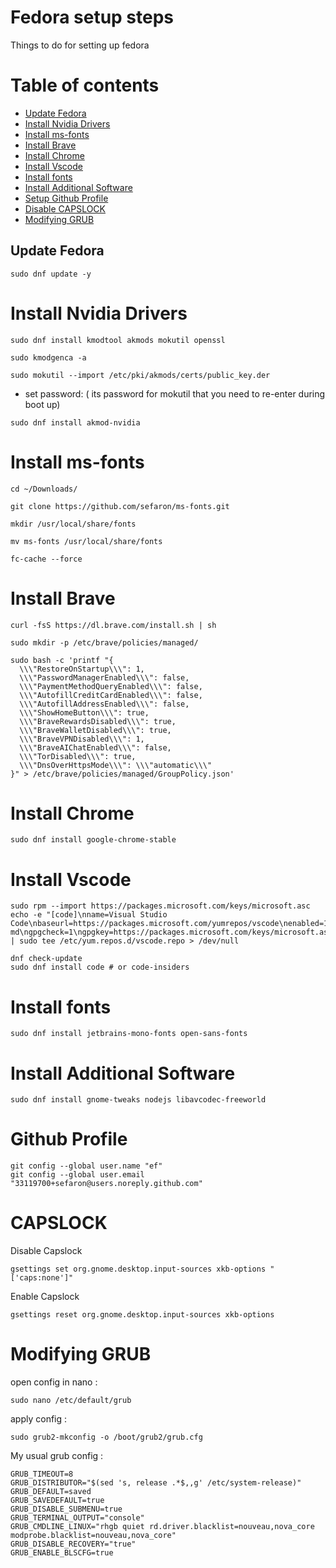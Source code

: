 # Fedora setup steps

Things to do for setting up fedora

# Table of contents

- [Update Fedora](#update-fedora)
- [Install Nvidia Drivers](#install-nvidia-drivers)
- [Install ms-fonts](#install-ms-fonts)
- [Install Brave](#install-brave)
- [Install Chrome](#install-chrome)
- [Install Vscode](#install-vscode)
- [Install fonts](#install-fonts)
- [Install Additional Software](#install-additional-software)
- [Setup Github Profile](#github-profile)
- [Disable CAPSLOCK](#capslock)
- [Modifying GRUB](#modifying-grub)

## Update Fedora

```
sudo dnf update -y
```

# Install Nvidia Drivers

```
sudo dnf install kmodtool akmods mokutil openssl
```

```
sudo kmodgenca -a
```

```
sudo mokutil --import /etc/pki/akmods/certs/public_key.der
```

- set password: ( its password for mokutil that you need to re-enter during boot up)

```
sudo dnf install akmod-nvidia
```

# Install ms-fonts

```
cd ~/Downloads/
```

```
git clone https://github.com/sefaron/ms-fonts.git
```

```
mkdir /usr/local/share/fonts
```

```
mv ms-fonts /usr/local/share/fonts
```

```
fc-cache --force
```

# Install Brave

```
curl -fsS https://dl.brave.com/install.sh | sh
```

```
sudo mkdir -p /etc/brave/policies/managed/
```

```
sudo bash -c 'printf "{
  \\\"RestoreOnStartup\\\": 1,
  \\\"PasswordManagerEnabled\\\": false,
  \\\"PaymentMethodQueryEnabled\\\": false,
  \\\"AutofillCreditCardEnabled\\\": false,
  \\\"AutofillAddressEnabled\\\": false,
  \\\"ShowHomeButton\\\": true,
  \\\"BraveRewardsDisabled\\\": true,
  \\\"BraveWalletDisabled\\\": true,
  \\\"BraveVPNDisabled\\\": 1,
  \\\"BraveAIChatEnabled\\\": false,
  \\\"TorDisabled\\\": true,
  \\\"DnsOverHttpsMode\\\": \\\"automatic\\\"
}" > /etc/brave/policies/managed/GroupPolicy.json'
```

# Install Chrome

```
sudo dnf install google-chrome-stable
```

# Install Vscode

```
sudo rpm --import https://packages.microsoft.com/keys/microsoft.asc
echo -e "[code]\nname=Visual Studio Code\nbaseurl=https://packages.microsoft.com/yumrepos/vscode\nenabled=1\nautorefresh=1\ntype=rpm-md\ngpgcheck=1\ngpgkey=https://packages.microsoft.com/keys/microsoft.asc" | sudo tee /etc/yum.repos.d/vscode.repo > /dev/null
```

```
dnf check-update
sudo dnf install code # or code-insiders
```

# Install fonts

```
sudo dnf install jetbrains-mono-fonts open-sans-fonts
```

# Install Additional Software

```
sudo dnf install gnome-tweaks nodejs libavcodec-freeworld
```

# Github Profile

```
git config --global user.name "ef"
git config --global user.email "33119700+sefaron@users.noreply.github.com"
```

# CAPSLOCK

Disable Capslock

```
gsettings set org.gnome.desktop.input-sources xkb-options "['caps:none']"
```

Enable Capslock

```
gsettings reset org.gnome.desktop.input-sources xkb-options
```

# Modifying GRUB

open config in nano :

```
sudo nano /etc/default/grub
```

apply config :

```
sudo grub2-mkconfig -o /boot/grub2/grub.cfg
```

My usual grub config :

```
GRUB_TIMEOUT=8
GRUB_DISTRIBUTOR="$(sed 's, release .*$,,g' /etc/system-release)"
GRUB_DEFAULT=saved
GRUB_SAVEDEFAULT=true
GRUB_DISABLE_SUBMENU=true
GRUB_TERMINAL_OUTPUT="console"
GRUB_CMDLINE_LINUX="rhgb quiet rd.driver.blacklist=nouveau,nova_core modprobe.blacklist=nouveau,nova_core"
GRUB_DISABLE_RECOVERY="true"
GRUB_ENABLE_BLSCFG=true
```
